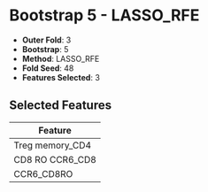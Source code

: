 # Bootstrap 5 - LASSO_RFE

- **Outer Fold**: 3
- **Bootstrap**: 5
- **Method**: LASSO_RFE
- **Fold Seed**: 48
- **Features Selected**: 3

## Selected Features

| Feature |
|---------|
| Treg memory_CD4 |
| CD8 RO CCR6_CD8 |
| CCR6_CD8RO |
